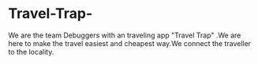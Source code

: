 # Travel-Trap-
 We are the team Debuggers with an traveling app "Travel Trap" .We are here to make the travel easiest and cheapest way.We connect the traveller to the locality. 
